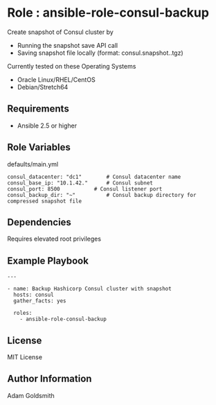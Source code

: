 Role : ansible-role-consul-backup
=================================

Create snapshot of Consul cluster by
* Running the snapshot save API call
* Saving snapshot file locally (format: consul.snapshot.<epoch>.tgz)

Currently tested on these Operating Systems
* Oracle Linux/RHEL/CentOS
* Debian/Stretch64

Requirements
------------

* Ansible 2.5 or higher

Role Variables
--------------

defaults/main.yml
```
consul_datacenter: "dc1"		# Consul datacenter name
consul_base_ip: "10.1.42."		# Consul subnet
consul_port: 8500			# Consul listener port
consul_backup_dir: "~"			# Consul backup directory for compressed snapshot file
```

Dependencies
------------

Requires elevated root privileges

Example Playbook
----------------

```
---

- name: Backup Hashicorp Consul cluster with snapshot
  hosts: consul
  gather_facts: yes

  roles:
    - ansible-role-consul-backup
```

License
-------

MIT License

Author Information
------------------

Adam Goldsmith

